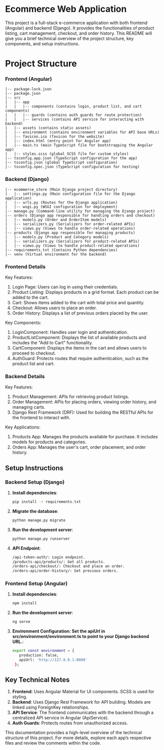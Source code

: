 # Ecommerce Web Application

This project is a full-stack e-commerce application with both frontend (Angular) and backend (Django). It provides the functionalities of product listing, cart management, checkout, and order history. This README will give you a brief technical overview of the project structure, key components, and setup instructions.

# Project Structure

### Frontend (Angular)
```
|-- package-lock.json
|-- package.json
|-- src
|   |-- app
|   |   |-- components (contains login, product list, and cart components)
|   |   |-- guards (contains auth guards for route protection)
|   |   |-- services (contains API service for interacting with backend)
|   |-- assets (contains static assets)
|   |-- environment (contains environment variables for API base URLs)
|   |-- favicon.ico (favicon for the website)
|   |-- index.html (entry point for Angular app)
|   |-- main.ts (main TypeScript file for bootstrapping the Angular app)
|   |-- styles.scss (global SCSS file for custom styles)
|-- tsconfig.app.json (TypeScript configuration for the app)
|-- tsconfig.json (global TypeScript configuration)
|-- tsconfig.spec.json (TypeScript configuration for testing)
```
### Backend (Django)
```
|-- ecommerce_store (Main Django project directory)
|   |-- settings.py (Main configuration file for the Django application)
|   |-- urls.py (Routes for the Django application)
|   |-- wsgi.py (WSGI configuration for deployment)
|-- manage.py (Command-line utility for managing the Django project)
|-- orders (Django app responsible for handling orders and checkout)
|   |-- models.py (Order and OrderItem models)
|   |-- serializers.py (Serializers for order-related APIs)
|   |-- views.py (Views to handle order-related operations)
|-- products (Django app responsible for managing products)
|   |-- models.py (Product and Category models)
|   |-- serializers.py (Serializers for product-related APIs)
|   |-- views.py (Views to handle product-related operations)
|-- requirements.txt (Contains Python dependencies)
|-- venv (Virtual environment for the backend)

```

### Frontend Details

Key Features:
1. Login Page: Users can log in using their credentials.
2. Product Listing: Displays products in a grid format. Each product can be added to the cart.
3. Cart: Shows items added to the cart with total price and quantity.
4. Checkout: Allows users to place an order.
5. Order History: Displays a list of previous orders placed by the user.

Key Components:
1. LoginComponent: Handles user login and authentication.
2. ProductListComponent: Displays the list of available products and includes the "Add to Cart" functionality.
3. CartComponent: Displays the items in the cart and allows users to proceed to checkout.
4. AuthGuard: Protects routes that require authentication, such as the product list and cart.

### Backend Details
Key Features:
1. Product Management: APIs for retrieving product listings.
2. Order Management: APIs for placing orders, viewing order history, and managing carts.
3. Django Rest Framework (DRF): Used for building the RESTful APIs for the frontend to interact with.

Key Applications:
1. Products App: Manages the products available for purchase. It includes models for products and categories.
2. Orders App: Manages the user's cart, order placement, and order history.

## Setup Instructions

### Backend Setup (Django)

1. **Install dependencies**:
   ```bash
   pip install -r requirements.txt
   ```
2. **Migrate the database**:
   ```bash
   python manage.py migrate
   ```
3. **Run the development server**:
   ```bash
   python manage.py runserver
   ```
4. **API Endpoint**:
   ```bash
   /api-token-auth/: Login endpoint.
   /products-api/products/: Get all products.
   /orders-api/checkout/: Checkout and place an order.
   /orders-api/order-history/: Get previous orders.
   ```

### Frontend Setup (Angular)

1. **Install dependencies**:
   ```bash
   npm install
   ```
2. **Run the development server**:
   ```bash
   ng serve
   ```
3. **Environment Configuration: Set the apiUrl in src/environment/environment.ts to point to your Django backend URL.**:
   ```bash
   export const environment = {
      production: false,
      apiUrl: 'http://127.0.0.1:8000'
    };
   ```

## Key Technical Notes
1. **Frontend**: Uses Angular Material for UI components. SCSS is used for styling.
2. **Backend**: Uses Django Rest Framework for API building. Models are linked using ForeignKey relationships.
3. **API Service**: The frontend communicates with the backend through a centralized API service in Angular (ApiService).
4. **Auth Guards**: Protects routes from unauthorized access.

This documentation provides a high-level overview of the technical structure of this project. For more details, explore each app’s respective files and review the comments within the code.
